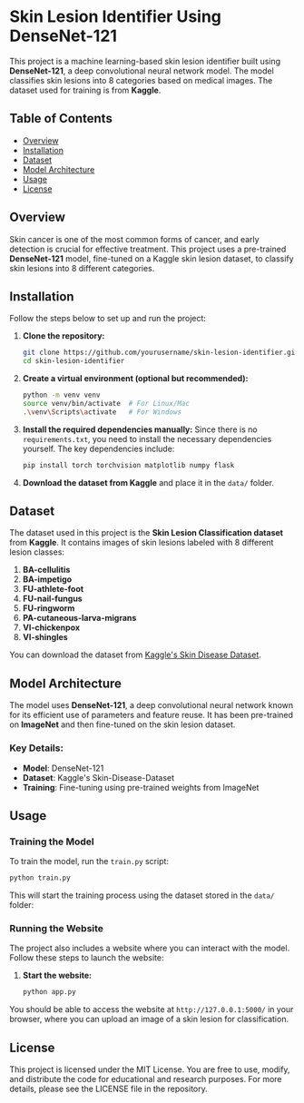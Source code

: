# Skin Lesion Identifier Using DenseNet-121

This project is a machine learning-based skin lesion identifier built using **DenseNet-121**, a deep convolutional neural network model. The model classifies skin lesions into 8 categories based on medical images. The dataset used for training is from **Kaggle**.

## Table of Contents

- [Overview](#overview)
- [Installation](#installation)
- [Dataset](#dataset)
- [Model Architecture](#model-architecture)
- [Usage](#usage)
- [License](#license)

## Overview

Skin cancer is one of the most common forms of cancer, and early detection is crucial for effective treatment. This project uses a pre-trained **DenseNet-121** model, fine-tuned on a Kaggle skin lesion dataset, to classify skin lesions into 8 different categories.

## Installation

Follow the steps below to set up and run the project:

1. **Clone the repository:**
    ```bash
    git clone https://github.com/yourusername/skin-lesion-identifier.git
    cd skin-lesion-identifier
    ```

2. **Create a virtual environment (optional but recommended):**
    ```bash
    python -m venv venv
    source venv/bin/activate  # For Linux/Mac
    .\venv\Scripts\activate   # For Windows
    ```

3. **Install the required dependencies manually:**
   Since there is no `requirements.txt`, you need to install the necessary dependencies yourself. The key dependencies include:
    ```bash
    pip install torch torchvision matplotlib numpy flask
    ```

4. **Download the dataset from Kaggle** and place it in the `data/` folder.

## Dataset

The dataset used in this project is the **Skin Lesion Classification dataset** from **Kaggle**. It contains images of skin lesions labeled with 8 different lesion classes:

1. **BA-cellulitis**
2. **BA-impetigo**
3. **FU-athlete-foot**
4. **FU-nail-fungus**
5. **FU-ringworm**
6. **PA-cutaneous-larva-migrans**
7. **VI-chickenpox**
8. **VI-shingles**

You can download the dataset from [Kaggle's Skin Disease Dataset](https://www.kaggle.com/datasets/subirbiswas19/skin-disease-dataset).

## Model Architecture

The model uses **DenseNet-121**, a deep convolutional neural network known for its efficient use of parameters and feature reuse. It has been pre-trained on **ImageNet** and then fine-tuned on the skin lesion dataset.

### Key Details:
- **Model**: DenseNet-121
- **Dataset**: Kaggle's Skin-Disease-Dataset
- **Training**: Fine-tuning using pre-trained weights from ImageNet

## Usage

### Training the Model

To train the model, run the `train.py` script:
```bash
python train.py
```
This will start the training process using the dataset stored in the `data/` folder:

### Running the Website

The project also includes a website where you can interact with the model. Follow these steps to launch the website:

1. **Start the website:**

    ```bash
    python app.py
    ```

You should be able to access the website at `http://127.0.0.1:5000/` in your browser, where you can upload an image of a skin lesion for classification.


## License

This project is licensed under the MIT License. You are free to use, modify, and distribute the code for educational and research purposes. For more details, please see the LICENSE file in the repository.

